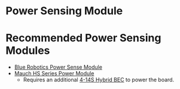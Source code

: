 # Power Sensing Module

# Recommended Power Sensing Modules

* [Blue Robotics Power Sense Module](https://bluerobotics.com/store/comm-control-power/elec-packages/psm-asm-r2-rp/)
* [Mauch HS Series Power Module](https://www.mauch-electronic.com/hs-sensor-product)
    * Requires an additional [4-14S Hybrid BEC](https://www.mauch-electronic.com/4-14s-hyb-bec) to power the board.
